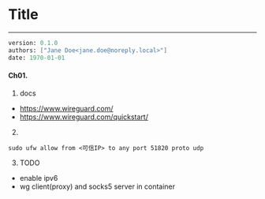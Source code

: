 # Title
---
```meta
version: 0.1.0
authors: ["Jane Doe<jane.doe@noreply.local>"]
date: 1970-01-01
```


#### Ch01. 
1. docs
- https://www.wireguard.com/
- https://www.wireguard.com/quickstart/

2. 
```
sudo ufw allow from <可信IP> to any port 51820 proto udp
```

3. TODO
- enable ipv6
- wg client(proxy) and socks5 server in container
